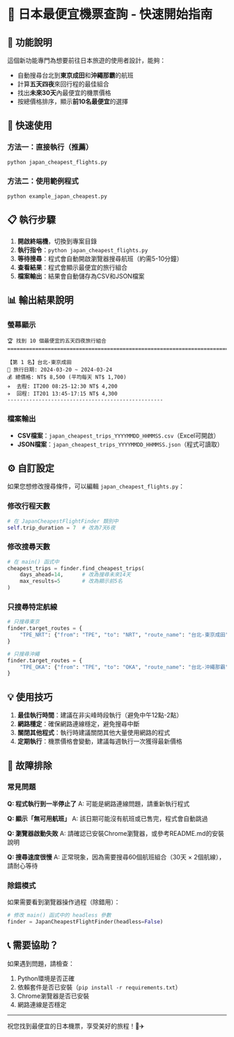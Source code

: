 # 🛫 日本最便宜機票查詢 - 快速開始指南

## 🎯 功能說明

這個新功能專門為想要前往日本旅遊的使用者設計，能夠：

- 自動搜尋台北到**東京成田**和**沖繩那霸**的航班
- 計算**五天四夜**來回行程的最佳組合
- 找出**未來30天**內最便宜的機票價格
- 按總價格排序，顯示**前10名最便宜**的選擇

## 🚀 快速使用

### 方法一：直接執行（推薦）
```bash
python japan_cheapest_flights.py
```

### 方法二：使用範例程式
```bash
python example_japan_cheapest.py
```

## 📋 執行步驟

1. **開啟終端機**，切換到專案目錄
2. **執行指令**：`python japan_cheapest_flights.py`
3. **等待搜尋**：程式會自動開啟瀏覽器搜尋航班（約需5-10分鐘）
4. **查看結果**：程式會顯示最便宜的旅行組合
5. **檔案輸出**：結果會自動儲存為CSV和JSON檔案

## 📊 輸出結果說明

### 螢幕顯示
```
🏆 找到 10 個最便宜的五天四夜旅行組合
================================================================================

【第 1 名】台北-東京成田
📅 旅行日期: 2024-03-20 ~ 2024-03-24
💰 總價格: NT$ 8,500 (平均每天 NT$ 1,700)
✈️  去程: IT200 08:25-12:30 NT$ 4,200
✈️  回程: IT201 13:45-17:15 NT$ 4,300
--------------------------------------------------
```

### 檔案輸出
- **CSV檔案**：`japan_cheapest_trips_YYYYMMDD_HHMMSS.csv`（Excel可開啟）
- **JSON檔案**：`japan_cheapest_trips_YYYYMMDD_HHMMSS.json`（程式可讀取）

## ⚙️ 自訂設定

如果您想修改搜尋條件，可以編輯 `japan_cheapest_flights.py`：

### 修改行程天數
```python
# 在 JapanCheapestFlightFinder 類別中
self.trip_duration = 7  # 改為7天6夜
```

### 修改搜尋天數
```python
# 在 main() 函式中
cheapest_trips = finder.find_cheapest_trips(
    days_ahead=14,      # 改為搜尋未來14天
    max_results=5       # 改為顯示前5名
)
```

### 只搜尋特定航線
```python
# 只搜尋東京
finder.target_routes = {
    "TPE_NRT": {"from": "TPE", "to": "NRT", "route_name": "台北-東京成田"}
}

# 只搜尋沖繩
finder.target_routes = {
    "TPE_OKA": {"from": "TPE", "to": "OKA", "route_name": "台北-沖繩那霸"}
}
```

## 💡 使用技巧

1. **最佳執行時間**：建議在非尖峰時段執行（避免中午12點-2點）
2. **網路穩定**：確保網路連線穩定，避免搜尋中斷
3. **關閉其他程式**：執行時建議關閉其他大量使用網路的程式
4. **定期執行**：機票價格會變動，建議每週執行一次獲得最新價格

## 🔧 故障排除

### 常見問題

**Q: 程式執行到一半停止了**
A: 可能是網路連線問題，請重新執行程式

**Q: 顯示「無可用航班」**
A: 該日期可能沒有航班或已售完，程式會自動跳過

**Q: 瀏覽器啟動失敗**
A: 請確認已安裝Chrome瀏覽器，或參考README.md的安裝說明

**Q: 搜尋速度很慢**
A: 正常現象，因為需要搜尋60個航班組合（30天 × 2個航線），請耐心等待

### 除錯模式

如果需要看到瀏覽器操作過程（除錯用）：

```python
# 修改 main() 函式中的 headless 參數
finder = JapanCheapestFlightFinder(headless=False)
```

## 📞 需要協助？

如果遇到問題，請檢查：
1. Python環境是否正確
2. 依賴套件是否已安裝（`pip install -r requirements.txt`）
3. Chrome瀏覽器是否已安裝
4. 網路連線是否穩定

---

祝您找到最便宜的日本機票，享受美好的旅程！🗾✈️ 